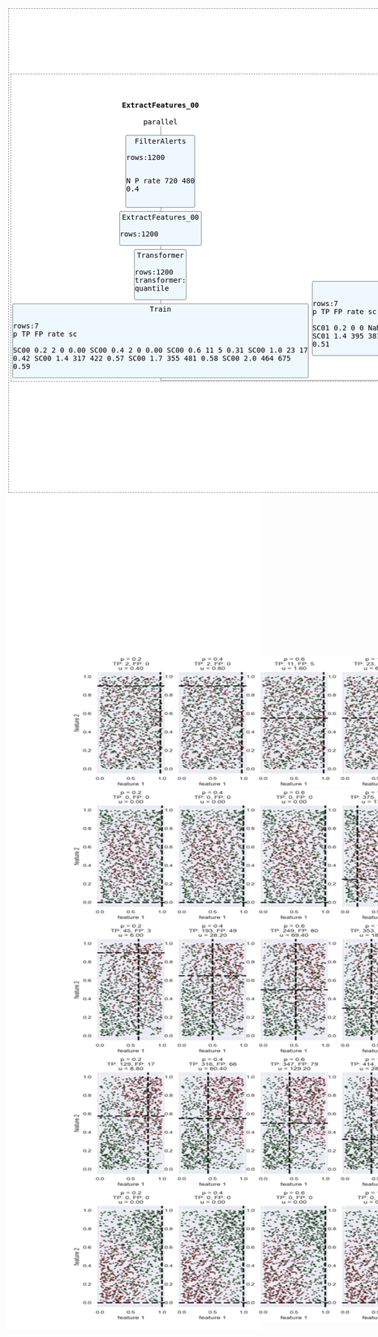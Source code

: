 <style>div.sk-top-container {color: black;background-color: white;}div.sk-toggleable {background-color: white;}label.sk-toggleable__label {cursor: pointer;display: block;width: 100%;margin-bottom: 0;padding: 0.2em 0.3em;box-sizing: border-box;text-align: center;}div.sk-toggleable__content {max-height: 0;max-width: 0;overflow: hidden;text-align: left;background-color: #f0f8ff;}div.sk-toggleable__content pre {margin: 0.2em;color: black;border-radius: 0.25em;background-color: #f0f8ff;}input.sk-toggleable__control:checked~div.sk-toggleable__content {max-height: 200px;max-width: 100%;overflow: auto;}div.sk-estimator input.sk-toggleable__control:checked~label.sk-toggleable__label {background-color: #d4ebff;}div.sk-label input.sk-toggleable__control:checked~label.sk-toggleable__label {background-color: #d4ebff;}input.sk-hidden--visually {border: 0;clip: rect(1px 1px 1px 1px);clip: rect(1px, 1px, 1px, 1px);height: 1px;margin: -1px;overflow: hidden;padding: 0;position: absolute;width: 1px;}div.sk-estimator {font-family: monospace;background-color: #f0f8ff;margin: 0.25em 0.25em;border: 1px dotted black;border-radius: 0.25em;box-sizing: border-box;}div.sk-estimator:hover {background-color: #d4ebff;}div.sk-parallel-item::after {content: "";width: 100%;border-bottom: 1px solid gray;flex-grow: 1;}div.sk-label:hover label.sk-toggleable__label {background-color: #d4ebff;}div.sk-serial::before {content: "";position: absolute;border-left: 1px solid gray;box-sizing: border-box;top: 2em;bottom: 0;left: 50%;}div.sk-serial {display: flex;flex-direction: column;align-items: center;background-color: white;}div.sk-item {z-index: 1;}div.sk-parallel {display: flex;align-items: stretch;justify-content: center;background-color: white;}div.sk-parallel-item {display: flex;flex-direction: column;position: relative;background-color: white;}div.sk-parallel-item:first-child::after {align-self: flex-end;width: 50%;}div.sk-parallel-item:last-child::after {align-self: flex-start;width: 50%;}div.sk-parallel-item:only-child::after {width: 0;}div.sk-dashed-wrapped {border: 1px dashed gray;margin: 0.2em;box-sizing: border-box;padding-bottom: 0.1em;background-color: white;position: relative;}div.sk-label label {font-family: monospace;font-weight: bold;background-color: white;display: inline-block;line-height: 1.2em;}div.sk-label-container {position: relative;z-index: 2;text-align: center;}div.sk-container {display: inline-block;position: relative;}</style><div class="sk-top-container"><div class="sk-container"><div class="sk-item sk-dashed-wrapped"><div class="sk-label-container"><div class="sk-label sk-toggleable"><input class="sk-toggleable__control sk-hidden--visually" id="124d9180-38f7-4cbe-a844-51823d34826f" type="checkbox" ><label class="sk-toggleable__label" for="124d9180-38f7-4cbe-a844-51823d34826f">Pipe</label><div ><pre></pre></div></div></div><div class="sk-serial"><div class="sk-item"><div class="sk-estimator sk-toggleable"><input class="sk-toggleable__control sk-hidden--visually" id="35434337-447b-4d6d-ab93-84baaf9cd94f" type="checkbox" ><label class="sk-toggleable__label" for="35434337-447b-4d6d-ab93-84baaf9cd94f">ReadAlerts</label><div ><pre>rows:6000</pre></div></div></div><div class="sk-item sk-dashed-wrapped"><div class="sk-label-container"><div class="sk-label sk-toggleable"><input class="sk-toggleable__control sk-hidden--visually" id="2aca39e0-59fc-4e7a-a695-34db7faa5fd0" type="checkbox" ><label class="sk-toggleable__label" for="2aca39e0-59fc-4e7a-a695-34db7faa5fd0">ptransff: PPipe</label><div ><pre></pre></div></div></div><div class="sk-parallel"><div class="sk-parallel-item"><div class="sk-item"><div class="sk-label-container"><div class="sk-label sk-toggleable"><input class="sk-toggleable__control sk-hidden--visually" id="255588df-6c2f-4b7c-91b9-cd0e121644af" type="checkbox" ><label class="sk-toggleable__label" for="255588df-6c2f-4b7c-91b9-cd0e121644af">ExtractFeatures_00</label><div ><pre>parallel</pre></div></div></div><div class="sk-serial"><div class="sk-item"><div class="sk-serial"><div class="sk-item"><div class="sk-estimator sk-toggleable"><input class="sk-toggleable__control sk-hidden--visually" id="400bf793-1302-4604-88b2-dc27fbb05306" type="checkbox" ><label class="sk-toggleable__label" for="400bf793-1302-4604-88b2-dc27fbb05306">FilterAlerts</label><div ><pre>rows:1200
   N    P  rate
 720  480   0.4</pre></div></div></div><div class="sk-item"><div class="sk-estimator sk-toggleable"><input class="sk-toggleable__control sk-hidden--visually" id="2c073021-eace-460f-8b4b-b5ab752f940d" type="checkbox" ><label class="sk-toggleable__label" for="2c073021-eace-460f-8b4b-b5ab752f940d">ExtractFeatures_00</label><div ><pre>rows:1200</pre></div></div></div><div class="sk-item"><div class="sk-estimator sk-toggleable"><input class="sk-toggleable__control sk-hidden--visually" id="c3f1947a-4c34-437f-9a26-12fd01e8085a" type="checkbox" ><label class="sk-toggleable__label" for="c3f1947a-4c34-437f-9a26-12fd01e8085a">Transformer</label><div ><pre>rows:1200
transformer:
quantile</pre></div></div></div><div class="sk-item"><div class="sk-estimator sk-toggleable"><input class="sk-toggleable__control sk-hidden--visually" id="f8bd9928-38f8-4d58-b0ac-ce029b608b13" type="checkbox" ><label class="sk-toggleable__label" for="f8bd9928-38f8-4d58-b0ac-ce029b608b13">Train</label><div ><pre>rows:7
        p   TP   FP  rate
sc                       
SC00  0.2    2    0  0.00
SC00  0.4    2    0  0.00
SC00  0.6   11    5  0.31
SC00  1.0   23   17  0.42
SC00  1.4  317  422  0.57
SC00  1.7  355  481  0.58
SC00  2.0  464  675  0.59</pre></div></div></div></div></div></div></div></div><div class="sk-parallel-item"><div class="sk-item"><div class="sk-label-container"><div class="sk-label sk-toggleable"><input class="sk-toggleable__control sk-hidden--visually" id="77dbcd9d-9979-45dd-807b-1043705129fd" type="checkbox" ><label class="sk-toggleable__label" for="77dbcd9d-9979-45dd-807b-1043705129fd">ExtractFeatures_01</label><div ><pre>parallel</pre></div></div></div><div class="sk-serial"><div class="sk-item"><div class="sk-serial"><div class="sk-item"><div class="sk-estimator sk-toggleable"><input class="sk-toggleable__control sk-hidden--visually" id="719cfa6f-4040-42aa-8aad-fd0c4841afc4" type="checkbox" ><label class="sk-toggleable__label" for="719cfa6f-4040-42aa-8aad-fd0c4841afc4">FilterAlerts</label><div ><pre>rows:1200
   N    P  rate
 720  480   0.4</pre></div></div></div><div class="sk-item"><div class="sk-estimator sk-toggleable"><input class="sk-toggleable__control sk-hidden--visually" id="2c8431be-ab38-4c89-8a1b-f1688f83eefe" type="checkbox" ><label class="sk-toggleable__label" for="2c8431be-ab38-4c89-8a1b-f1688f83eefe">ExtractFeatures_01</label><div ><pre>rows:1200</pre></div></div></div><div class="sk-item"><div class="sk-estimator sk-toggleable"><input class="sk-toggleable__control sk-hidden--visually" id="b7449f9a-ccb7-4036-97f7-b75b1582c540" type="checkbox" ><label class="sk-toggleable__label" for="b7449f9a-ccb7-4036-97f7-b75b1582c540">Transformer</label><div ><pre>rows:1200
transformer:
quantile</pre></div></div></div><div class="sk-item"><div class="sk-estimator sk-toggleable"><input class="sk-toggleable__control sk-hidden--visually" id="1aa5acfb-ccaf-4dda-ab3d-8f70d50a49ef" type="checkbox" ><label class="sk-toggleable__label" for="1aa5acfb-ccaf-4dda-ab3d-8f70d50a49ef">Train</label><div ><pre>rows:7
        p   TP   FP  rate
sc                       
SC01  0.2    0    0   NaN
SC01  0.4    0    0   NaN
SC01  0.6    0    0   NaN
SC01  1.0  375  358  0.49
SC01  1.4  395  381  0.49
SC01  1.7  435  438  0.50
SC01  2.0  444  455  0.51</pre></div></div></div></div></div></div></div></div><div class="sk-parallel-item"><div class="sk-item"><div class="sk-label-container"><div class="sk-label sk-toggleable"><input class="sk-toggleable__control sk-hidden--visually" id="bc14f301-6758-4672-91a3-bebb748c641c" type="checkbox" ><label class="sk-toggleable__label" for="bc14f301-6758-4672-91a3-bebb748c641c">ExtractFeatures_02</label><div ><pre>parallel</pre></div></div></div><div class="sk-serial"><div class="sk-item"><div class="sk-serial"><div class="sk-item"><div class="sk-estimator sk-toggleable"><input class="sk-toggleable__control sk-hidden--visually" id="5be31d90-3525-41c4-b5a5-5f0d154a645e" type="checkbox" ><label class="sk-toggleable__label" for="5be31d90-3525-41c4-b5a5-5f0d154a645e">FilterAlerts</label><div ><pre>rows:1200
   N    P  rate
 720  480   0.4</pre></div></div></div><div class="sk-item"><div class="sk-estimator sk-toggleable"><input class="sk-toggleable__control sk-hidden--visually" id="c81501fa-e044-4d42-9fed-a0b7194050d1" type="checkbox" ><label class="sk-toggleable__label" for="c81501fa-e044-4d42-9fed-a0b7194050d1">ExtractFeatures_02</label><div ><pre>rows:1200</pre></div></div></div><div class="sk-item"><div class="sk-estimator sk-toggleable"><input class="sk-toggleable__control sk-hidden--visually" id="19ac8e8d-f1ca-4023-a66f-74c55ed04e5b" type="checkbox" ><label class="sk-toggleable__label" for="19ac8e8d-f1ca-4023-a66f-74c55ed04e5b">Transformer</label><div ><pre>rows:1200
transformer:
quantile</pre></div></div></div><div class="sk-item"><div class="sk-estimator sk-toggleable"><input class="sk-toggleable__control sk-hidden--visually" id="f6cca68a-f3fb-42a9-b72b-f0ff8e1002b9" type="checkbox" ><label class="sk-toggleable__label" for="f6cca68a-f3fb-42a9-b72b-f0ff8e1002b9">Train</label><div ><pre>rows:7
        p   TP   FP  rate
sc                       
SC02  0.2   45    3  0.06
SC02  0.4  193   49  0.20
SC02  0.6  249   80  0.24
SC02  1.0  353  165  0.32
SC02  1.4  373  190  0.34
SC02  1.7  373  190  0.34
SC02  2.0  426  294  0.41</pre></div></div></div></div></div></div></div></div><div class="sk-parallel-item"><div class="sk-item"><div class="sk-label-container"><div class="sk-label sk-toggleable"><input class="sk-toggleable__control sk-hidden--visually" id="c624c556-bb04-43c9-ab44-0a5652551d6a" type="checkbox" ><label class="sk-toggleable__label" for="c624c556-bb04-43c9-ab44-0a5652551d6a">ExtractFeatures_03</label><div ><pre>parallel</pre></div></div></div><div class="sk-serial"><div class="sk-item"><div class="sk-serial"><div class="sk-item"><div class="sk-estimator sk-toggleable"><input class="sk-toggleable__control sk-hidden--visually" id="768c771d-2a2c-42ab-bc03-26f4cccfef10" type="checkbox" ><label class="sk-toggleable__label" for="768c771d-2a2c-42ab-bc03-26f4cccfef10">FilterAlerts</label><div ><pre>rows:1200
   N    P  rate
 720  480   0.4</pre></div></div></div><div class="sk-item"><div class="sk-estimator sk-toggleable"><input class="sk-toggleable__control sk-hidden--visually" id="8e62add2-b919-4628-b641-156f2c2d9f48" type="checkbox" ><label class="sk-toggleable__label" for="8e62add2-b919-4628-b641-156f2c2d9f48">ExtractFeatures_03</label><div ><pre>rows:1200</pre></div></div></div><div class="sk-item"><div class="sk-estimator sk-toggleable"><input class="sk-toggleable__control sk-hidden--visually" id="174c2b7c-c5ba-49cd-ab95-3cfb25e79edb" type="checkbox" ><label class="sk-toggleable__label" for="174c2b7c-c5ba-49cd-ab95-3cfb25e79edb">Transformer</label><div ><pre>rows:1200
transformer:
quantile</pre></div></div></div><div class="sk-item"><div class="sk-estimator sk-toggleable"><input class="sk-toggleable__control sk-hidden--visually" id="c9c66930-854a-4219-bd3f-c5f8256a3c2a" type="checkbox" ><label class="sk-toggleable__label" for="c9c66930-854a-4219-bd3f-c5f8256a3c2a">Train</label><div ><pre>rows:7
        p   TP   FP  rate
sc                       
SC03  0.2  129   17  0.12
SC03  0.4  316   66  0.17
SC03  0.6  347   79  0.19
SC03  1.0  414  128  0.24
SC03  1.4  420  136  0.24
SC03  1.7  434  157  0.27
SC03  2.0  440  168  0.28</pre></div></div></div></div></div></div></div></div><div class="sk-parallel-item"><div class="sk-item"><div class="sk-label-container"><div class="sk-label sk-toggleable"><input class="sk-toggleable__control sk-hidden--visually" id="6044eeba-6ca3-4621-a730-f8098f873922" type="checkbox" ><label class="sk-toggleable__label" for="6044eeba-6ca3-4621-a730-f8098f873922">ExtractFeatures_04</label><div ><pre>parallel</pre></div></div></div><div class="sk-serial"><div class="sk-item"><div class="sk-serial"><div class="sk-item"><div class="sk-estimator sk-toggleable"><input class="sk-toggleable__control sk-hidden--visually" id="1d677b08-9923-48de-8f11-2cd4b78c9814" type="checkbox" ><label class="sk-toggleable__label" for="1d677b08-9923-48de-8f11-2cd4b78c9814">FilterAlerts</label><div ><pre>rows:1200
   N    P  rate
 720  480   0.4</pre></div></div></div><div class="sk-item"><div class="sk-estimator sk-toggleable"><input class="sk-toggleable__control sk-hidden--visually" id="3c4517db-3438-41fb-aa11-38f770203c07" type="checkbox" ><label class="sk-toggleable__label" for="3c4517db-3438-41fb-aa11-38f770203c07">ExtractFeatures_04</label><div ><pre>rows:1200</pre></div></div></div><div class="sk-item"><div class="sk-estimator sk-toggleable"><input class="sk-toggleable__control sk-hidden--visually" id="9fbe66bc-74c9-4264-88df-9073923e39f9" type="checkbox" ><label class="sk-toggleable__label" for="9fbe66bc-74c9-4264-88df-9073923e39f9">Transformer</label><div ><pre>rows:1200
transformer:
quantile</pre></div></div></div><div class="sk-item"><div class="sk-estimator sk-toggleable"><input class="sk-toggleable__control sk-hidden--visually" id="f1e03467-a0bf-45a6-8d3c-2a59bab249ef" type="checkbox" ><label class="sk-toggleable__label" for="f1e03467-a0bf-45a6-8d3c-2a59bab249ef">Train</label><div ><pre>rows:7
        p   TP   FP  rate
sc                       
SC04  0.2    0    0   NaN
SC04  0.4    0    0   NaN
SC04  0.6    0    0   NaN
SC04  1.0    0    0   NaN
SC04  1.4    0    0   NaN
SC04  1.7  480  719   0.6
SC04  2.0  480  719   0.6</pre></div></div></div></div></div></div></div></div></div></div><div class="sk-item"><div class="sk-estimator sk-toggleable"><input class="sk-toggleable__control sk-hidden--visually" id="5a17dcc0-9f44-4dd5-a66e-670914c0a275" type="checkbox" ><label class="sk-toggleable__label" for="5a17dcc0-9f44-4dd5-a66e-670914c0a275">Concat</label><div ><pre>rows:35</pre></div></div></div><div class="sk-item"><div class="sk-estimator sk-toggleable"><input class="sk-toggleable__control sk-hidden--visually" id="5919d33b-a4b3-493c-a779-912d170c9a5b" type="checkbox" ><label class="sk-toggleable__label" for="5919d33b-a4b3-493c-a779-912d170c9a5b">Statistics</label><div ><pre>     true_pos  false_pos   fp_rate
p                                 
0.2       176         20  0.102041
0.4       511        115  0.183706
0.6       607        164  0.212711
1.0      1165        668  0.364430
1.4      1505       1129  0.428626
1.7      2077       1985  0.488676
2.0      2254       2311  0.506243</pre><div></div></div></div></div></div></div>
            <center>
            <img src="fprate.png" width="380" height="300" alt="" title="">
            <img src="tp_fp.png" width="380" height="300" alt="" title="">
            </center>
            <br>
            <img src="thresholds_SC00.png" width="1420" height="260" alt="" title="">
            <br>
            <img src="thresholds_SC01.png" width="1420" height="260" alt="" title="">
            <br>
            <img src="thresholds_SC02.png" width="1420" height="260" alt="" title="">
            <br>
            <img src="thresholds_SC03.png" width="1420" height="260" alt="" title="">
            <br>
            <img src="thresholds_SC04.png" width="1420" height="260" alt="" title="">
    
            
